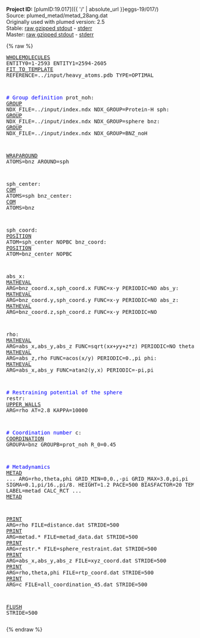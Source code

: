 **Project ID:** [plumID:19.017]({{ '/' | absolute_url }}eggs-19/017/)  
Source: plumed_metad/metad_28ang.dat  
Originally used with plumed version: 2.5  
Stable: [raw gzipped stdout](metad_28ang.dat.plumed.stdout.txt.gz) - [stderr](metad_28ang.dat.plumed.stderr)  
Master: [raw gzipped stdout](metad_28ang.dat.plumed_master.stdout.txt.gz) - [stderr](metad_28ang.dat.plumed_master.stderr)  

{% raw %}<pre>
<a href="https://plumed.github.io/doc-master/user-doc/html/_w_h_o_l_e_m_o_l_e_c_u_l_e_s.html">WHOLEMOLECULES</a> ENTITY0=1-2593 ENTITY1=2594-2605
<a href="https://plumed.github.io/doc-master/user-doc/html/_f_i_t__t_o__t_e_m_p_l_a_t_e.html">FIT_TO_TEMPLATE</a> REFERENCE=../input/heavy_atoms.pdb TYPE=OPTIMAL

<span style="color:blue"># Group definition</span>
prot_noh: <a href="https://plumed.github.io/doc-master/user-doc/html/_g_r_o_u_p.html">GROUP</a> NDX_FILE=../input/index.ndx NDX_GROUP=Protein-H
sph: <a href="https://plumed.github.io/doc-master/user-doc/html/_g_r_o_u_p.html">GROUP</a> NDX_FILE=../input/index.ndx NDX_GROUP=sphere
bnz: <a href="https://plumed.github.io/doc-master/user-doc/html/_g_r_o_u_p.html">GROUP</a> NDX_FILE=../input/index.ndx NDX_GROUP=BNZ_noH

<a href="https://plumed.github.io/doc-master/user-doc/html/_w_r_a_p_a_r_o_u_n_d.html">WRAPAROUND</a> ATOMS=bnz AROUND=sph

sph_center: <a href="https://plumed.github.io/doc-master/user-doc/html/_c_o_m.html">COM</a> ATOMS=sph
bnz_center: <a href="https://plumed.github.io/doc-master/user-doc/html/_c_o_m.html">COM</a> ATOMS=bnz

sph_coord: <a href="https://plumed.github.io/doc-master/user-doc/html/_p_o_s_i_t_i_o_n.html">POSITION</a> ATOM=sph_center NOPBC
bnz_coord: <a href="https://plumed.github.io/doc-master/user-doc/html/_p_o_s_i_t_i_o_n.html">POSITION</a> ATOM=bnz_center NOPBC

abs_x: <a href="https://plumed.github.io/doc-master/user-doc/html/_m_a_t_h_e_v_a_l.html">MATHEVAL</a> ARG=bnz_coord.x,sph_coord.x FUNC=x-y PERIODIC=NO
abs_y: <a href="https://plumed.github.io/doc-master/user-doc/html/_m_a_t_h_e_v_a_l.html">MATHEVAL</a> ARG=bnz_coord.y,sph_coord.y FUNC=x-y PERIODIC=NO
abs_z: <a href="https://plumed.github.io/doc-master/user-doc/html/_m_a_t_h_e_v_a_l.html">MATHEVAL</a> ARG=bnz_coord.z,sph_coord.z FUNC=x-y PERIODIC=NO

rho: <a href="https://plumed.github.io/doc-master/user-doc/html/_m_a_t_h_e_v_a_l.html">MATHEVAL</a> ARG=abs_x,abs_y,abs_z FUNC=sqrt(x*x+y*y+z*z) PERIODIC=NO
theta: <a href="https://plumed.github.io/doc-master/user-doc/html/_m_a_t_h_e_v_a_l.html">MATHEVAL</a> ARG=abs_z,rho FUNC=acos(x/y) PERIODIC=0.,pi
phi: <a href="https://plumed.github.io/doc-master/user-doc/html/_m_a_t_h_e_v_a_l.html">MATHEVAL</a> ARG=abs_x,abs_y FUNC=atan2(y,x) PERIODIC=-pi,pi

<span style="color:blue"># Restraining potential of the sphere</span>
restr: <a href="https://plumed.github.io/doc-master/user-doc/html/_u_p_p_e_r__w_a_l_l_s.html">UPPER_WALLS</a> ARG=rho AT=2.8 KAPPA=10000

<span style="color:blue"># Coordination number</span>
c: <a href="https://plumed.github.io/doc-master/user-doc/html/_c_o_o_r_d_i_n_a_t_i_o_n.html">COORDINATION</a> GROUPA=bnz GROUPB=prot_noh R_0=0.45

<span style="color:blue"># Metadynamics</span>
<a href="https://plumed.github.io/doc-master/user-doc/html/_m_e_t_a_d.html">METAD</a> ...
ARG=rho,theta,phi
GRID_MIN=0,0.,-pi
GRID_MAX=3.0,pi,pi
SIGMA=0.1,pi/16.,pi/8.
HEIGHT=1.2
PACE=500
BIASFACTOR=20
TEMP=300.
LABEL=metad
CALC_RCT
... <a href="https://plumed.github.io/doc-master/user-doc/html/_m_e_t_a_d.html">METAD</a>


<a href="https://plumed.github.io/doc-master/user-doc/html/_p_r_i_n_t.html">PRINT</a> ARG=rho FILE=distance.dat STRIDE=500
<a href="https://plumed.github.io/doc-master/user-doc/html/_p_r_i_n_t.html">PRINT</a> ARG=metad.* FILE=metad_data.dat STRIDE=500
<a href="https://plumed.github.io/doc-master/user-doc/html/_p_r_i_n_t.html">PRINT</a> ARG=restr.* FILE=sphere_restraint.dat STRIDE=500
<a href="https://plumed.github.io/doc-master/user-doc/html/_p_r_i_n_t.html">PRINT</a> ARG=abs_x,abs_y,abs_z FILE=xyz_coord.dat STRIDE=500
<a href="https://plumed.github.io/doc-master/user-doc/html/_p_r_i_n_t.html">PRINT</a> ARG=rho,theta,phi FILE=rtp_coord.dat STRIDE=500
<a href="https://plumed.github.io/doc-master/user-doc/html/_p_r_i_n_t.html">PRINT</a> ARG=c FILE=all_coordination_45.dat STRIDE=500

<a href="https://plumed.github.io/doc-master/user-doc/html/_f_l_u_s_h.html">FLUSH</a> STRIDE=500
</pre>{% endraw %}

